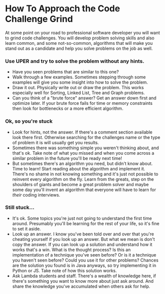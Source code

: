 # How To Approach the Code Challenge Grind

At some point on your road to professional software developer you will want to grind code challenges. You will develop problem solving skills and also learn common, and some not-so-common, algorithms that will make you stand out as a candidate and help you solve problems on the job as well.

### Use UPER and try to solve the problem without any hints.

- Have you seen problems that are similar to this one?
- Walk through a few examples. Sometimes stepping through some examples will give you some insight into how to solve the problem.
- Draw it out. Physically write out or draw the problem. This works especially well for Sorting, Linked List, Tree and Graph problems.
- Can you think of a "brute force" answer? Get an answer down first and optimize later. If your brute force fails for time or memory constraints then look for bottlenecks or a more efficient algorithm.

### Ok, so you're stuck

- Look for hints, not the answer. If there's a comment section available look there first. Otherwise searching for the challenges name or the type of problem it is will usually get you results.
- Sometimes there was something simple you weren't thinking about, and that's ok. Take note of what you missed and when you come across a similar problem in the future you'll be ready next time!
- But sometimes there's an algorithm you need, but didn't know about. Time to learn! Start reading about the algorithm and implement it. There's no shame in not knowing something and it's just not possible to reinvent every algorithm on the fly. Learn from the greats, step on the shoulders of giants and become a great problem solver and maybe some day you'll invent an algorithm that everyone will have to learn for _their_ coding interviews.

### Still stuck...

- It's ok. Some topics you're just not going to understand the first time around. Presumably you'll be learning for the rest of your life, so it's fine to set it aside.
- Look up an answer. I know you've been told over and over that you're cheating yourself if you look up an answer. But what we mean is don't copy the answer. If you can look up a solution and understand how it works that's a win. What is the thought process? Is this an implementation of a technique you've seen before? Or is it a technique you haven't seen before? Could you use it for other problems? Chances are the solution you found is in Java anyways, so try implementing it in Python or JS. Take note of how this solution works.
- Ask Lambda students and staff. There's a wealth of knowledge here, if there's something you want to know more about just ask around. And share the knowledge you've accumulated when others ask for help.
